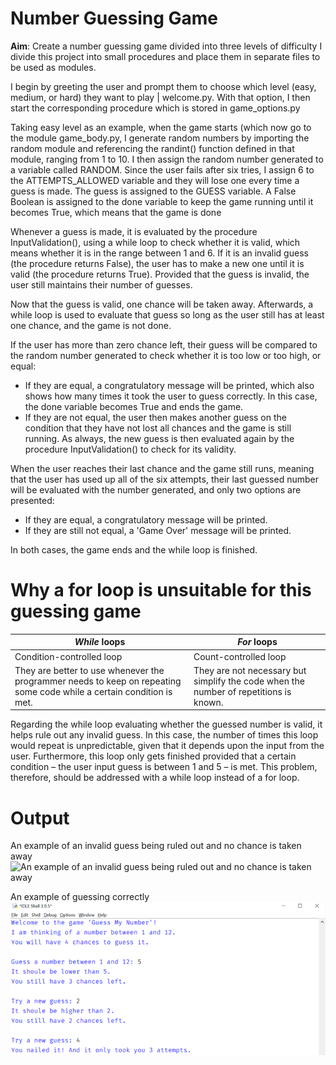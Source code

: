 # Number Guessing Game
**Aim**: Create a number guessing game divided into three levels of difficulty I
divide this project into small procedures and place them in separate files to be
used as modules.

I begin by greeting the user and prompt them to choose which level (easy,
medium, or hard) they want to play | welcome.py. With that option, I then start
the corresponding procedure which is stored in game_options.py

Taking easy level as an example, when the game starts (which now go to the
module game_body.py, I generate random numbers by importing the random module
and referencing the randint() function defined in that module, ranging from 1 to
10. I then assign the random number generated to a variable called RANDOM. Since
the user fails after six tries, I assign 6 to the ATTEMPTS_ALLOWED variable and
they will lose one every time a guess is made. The guess is assigned to the
GUESS variable. A False Boolean is assigned to the done variable to keep the
game running until it becomes True, which means that the game is done

Whenever a guess is made, it is evaluated by the procedure InputValidation(),
using a while loop to check whether it is valid, which means whether it is in
the range between 1 and 6. If it is an invalid guess (the procedure returns
False), the user has to make a new one until it is valid (the procedure returns
True). Provided that the guess is invalid, the user still maintains their number
of guesses.

Now that the guess is valid, one chance will be taken away. Afterwards, a while
loop is used to evaluate that guess so long as the user still has at least one
chance, and the game is not done.

If the user has more than zero chance left, their guess will be compared to the
random number generated to check whether it is too low or too high, or equal:
- If they are equal, a congratulatory message will be printed, which also shows
  how many times it took the user to guess correctly. In this case, the done
  variable becomes True and ends the game.
- If they are not equal, the user then makes another guess on the condition that
  they have not lost all chances and the game is still running. As always, the
  new guess is then evaluated again by the procedure InputValidation() to check
  for its validity.

When the user reaches their last chance and the game still runs, meaning that
the user has used up all of the six attempts, their last guessed number will be
evaluated with the number generated, and only two options are presented:
- If they are equal, a congratulatory message will be printed.
- If they are still not equal, a 'Game Over' message will be printed.

In both cases, the game ends and the while loop is finished.

# Why a for loop is unsuitable for this guessing game
_While_ loops | _For_ loops
------------ | -------------
Condition-controlled loop  | Count-controlled loop
They are better to use whenever the programmer needs to keep on repeating some code while a certain condition is met. | They are not necessary but simplify the code when the number of repetitions is known.

Regarding the while loop evaluating whether the guessed number is valid, it
helps rule out any invalid guess. In this case, the number of times this loop
would repeat is unpredictable, given that it depends upon the input from the
user. Furthermore, this loop only gets finished provided that a certain
condition – the user input guess is between 1 and 5 – is met. This problem,
therefore, should be addressed with a while loop instead of a for loop.

# Output
An example of an invalid guess being ruled out and no chance is taken away
![An example of an invalid guess being ruled out and no chance is taken
away](/assets/invalid-guess.png)

An example of guessing correctly
![An example of guessing correctly](/assets/correct-guess.png)
